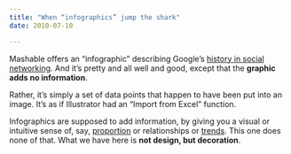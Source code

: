 ```yaml
---
title: "When “infographics” jump the shark"
date: 2010-07-10

---
```


Mashable offers an “infographic” describing Google’s [history in social networking](http://mashable.com/2010/07/09/google-social-media-attempts/). And it’s pretty and all well and good, except that the **graphic adds no information**.

Rather, it’s simply a set of data points that happen to have been put into an image. It’s as if Illustrator had an “Import from Excel” function.

Infographics are supposed to add information, by giving you a visual or intuitive sense of, say, [proportion](http://www.intac.net/a-comparison-of-dedicated-servers-by-company_2010-04-13/) or relationships or [trends](http://davidseah.com/blog/comments/baby-name-infographics/). This one does none of that. What we have here is **not design, but decoration**.
